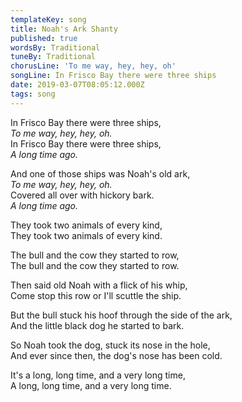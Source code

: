 ```yaml
---
templateKey: song
title: Noah's Ark Shanty
published: true
wordsBy: Traditional
tuneBy: Traditional
chorusLine: 'To me way, hey, hey, oh'
songLine: In Frisco Bay there were three ships
date: 2019-03-07T08:05:12.000Z
tags: song
---
```

In Frisco Bay there were three ships,\
_To me way, hey, hey, oh._\
In Frisco Bay there were three ships,\
_A long time ago._

And one of those ships was Noah's old ark,\
_To me way, hey, hey, oh._\
Covered all over with hickory bark.\
_A long time ago._

They took two animals of every kind,\
They took two animals of every kind.

The bull and the cow they started to row,\
The bull and the cow they started to row.

Then said old Noah with a flick of his whip,\
Come stop this row or I'll scuttle the ship.

But the bull stuck his hoof through the side of the ark,\
And the little black dog he started to bark.

So Noah took the dog, stuck its nose in the hole,\
And ever since then, the dog's nose has been cold.

It's a long, long time, and a very long time,\
A long, long time, and a very long time.
